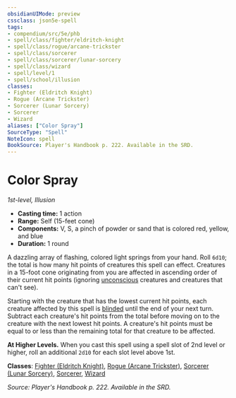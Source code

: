 ```yaml
---
obsidianUIMode: preview
cssclass: json5e-spell
tags:
- compendium/src/5e/phb
- spell/class/fighter/eldritch-knight
- spell/class/rogue/arcane-trickster
- spell/class/sorcerer
- spell/class/sorcerer/lunar-sorcery
- spell/class/wizard
- spell/level/1
- spell/school/illusion
classes:
- Fighter (Eldritch Knight)
- Rogue (Arcane Trickster)
- Sorcerer (Lunar Sorcery)
- Sorcerer
- Wizard
aliases: ["Color Spray"]
SourceType: "Spell"
NoteIcon: spell
BookSource: Player's Handbook p. 222. Available in the SRD.
---
```

# Color Spray
*1st-level, Illusion*  

- **Casting time:** 1 action
- **Range:** Self (15-feet cone)
- **Components:** V, S, a pinch of powder or sand that is colored red, yellow, and blue
- **Duration:** 1 round

A dazzling array of flashing, colored light springs from your hand. Roll `6d10`; the total is how many hit points of creatures this spell can effect. Creatures in a 15-foot cone originating from you are affected in ascending order of their current hit points (ignoring [unconscious](/2-Mechanics/CLI/rules/conditions.md#unconscious) creatures and creatures that can't see).

Starting with the creature that has the lowest current hit points, each creature affected by this spell is [blinded](/2-Mechanics/CLI/rules/conditions.md#blinded) until the end of your next turn. Subtract each creature's hit points from the total before moving on to the creature with the next lowest hit points. A creature's hit points must be equal to or less than the remaining total for that creature to be affected.

**At Higher Levels.** When you cast this spell using a spell slot of 2nd level or higher, roll an additional `2d10` for each slot level above 1st.

**Classes**: [Fighter (Eldritch Knight)](/2-Mechanics/CLI/classes/fighter-eldritch-knight.md), [Rogue (Arcane Trickster)](/2-Mechanics/CLI/classes/rogue-arcane-trickster.md), [Sorcerer (Lunar Sorcery)](/2-Mechanics/CLI/classes/sorcerer-lunar-sorcery-dsotdq.md), [Sorcerer](/2-Mechanics/CLI/classes/sorcerer.md), [Wizard](/2-Mechanics/CLI/classes/wizard.md)

*Source: Player's Handbook p. 222. Available in the SRD.*